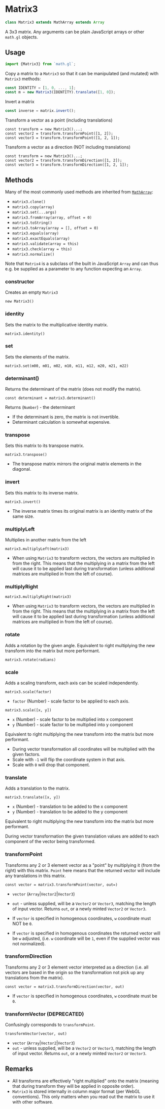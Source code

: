 # Matrix3

```js
class Matrix3 extends MathArray extends Array
```

A 3x3 matrix. Any arguments can be plain JavaScript arrays or other `math.gl` objects.

## Usage

```js
import {Matrix3} from `math.gl`;
```

Copy a matrix to a `Matrix3` so that it can be manipulated (and mutated) with `Matrix3` methods:
```js
const IDENTITY = [1, 0, ..., 1];
const m = new Matrix3(IDENTITY).translate([1, 0]);
```

Invert a matrix
```js
const inverse = matrix.invert();
```

Transform a vector as a point (including translations)
```
const transform = new Matrix3()...;
const vector2 = transform.transformPoint([1, 2]);
const vector3 = transform.transformPoint([1, 2, 1]);
```

Transform a vector as a direction (NOT including translations)
```
const transform = new Matrix3()...;
const vector2 = transform.transformDirection([1, 2]);
const vector3 = transform.transformDirection([1, 2, 1]);
```


## Methods

Many of the most commonly used methods are inherited from [`MathArray`](./docs/api-reference/math-array.md):

* `matrix3.clone()`
* `matrix3.copy(array)`
* `matrix3.set(...args)`
* `matrix3.fromArray(array, offset = 0)`
* `matrix3.toString()`
* `matrix3.toArray(array = [], offset = 0)`
* `matrix3.equals(array)`
* `matrix3.exactEquals(array)`
* `matrix3.validate(array = this)`
* `matrix3.check(array = this)`
* `matrix3.normalize()`

Note that `Matrix4` is a subclass of the built in JavaScript `Array` and can thus e.g. be supplied as a parameter to any function expecting an `Array`.


### constructor

Creates an empty `Matrix3`

`new Matrix3()`


### identity

Sets the matrix to the multiplicative identity matrix.

`matrix3.identity()`


### set

Sets the elements of the matrix.

`matrix3.set(m00, m01, m02, m10, m11, m12, m20, m21, m22)`


### determinant()

Returns the determinant of the matrix (does not modify the matrix).

`const determinant = matrix3.determinant()`

Returns (`Number`) - the determinant

* If the determinant is zero, the matrix is not invertible.
* Determinant calculation is somewhat expensive.


### transpose

Sets this matrix to its transpose matrix.

`matrix3.transpose()`

* The transpose matrix mirrors the original matrix elements in the diagonal.


### invert

Sets this matrix to its inverse matrix.

`matrix3.invert()`

* The inverse matrix times its original matrix is an identity matrix of the same size.


### multiplyLeft

Multiplies in another matrix from the left

`matrix3.multiplyLeft(matrix3)`

* When using `Matrix3` to transform vectors, the vectors are multiplied in from the right. This means that the multiplying in a matrix from the left will cause it to be applied last during transformation (unless additional matrices are multiplied in from the left of course).


### multiplyRight

`matrix3.multiplyRight(matrix3)`

* When using `Matrix3` to transform vectors, the vectors are multiplied in from the right. This means that the multiplying in a matrix from the left will cause it to be applied last during transformation (unless additional matrices are multiplied in from the left of course).

### rotate

Adds a rotation by the given angle. Equivalent to right multiplying the new transform into the matrix but more performant.

`matrix3.rotate(radians)`

### scale

Adds a scaling transform, each axis can be scaled independently.

`matrix3.scale(factor)`
* `factor` (Number) - scale factor to be applied to each axis.

`matrix3.scale([x, y])`
* `x` (Number) - scale factor to be multiplied into x component
* `y` (Number) - scale factor to be multiplied into y component

Equivalent to right multiplying the new transform into the matrix but more performant.

* During vector transformation all coordinates will be multiplied with the given factors.
* Scale with `-1` will flip the coordinate system in that axis.
* Scale with `0` will drop that component.


### translate

Adds a translation to the matrix.

`matrix3.translate([x, y])`
* `x` (Number) - translation to be added to the x component
* `y` (Number) - translation to be added to the y component

Equivalent to right multiplying the new transform into the matrix but more performant.

During vector transformation the given translation values are added to each component of the vector being transformed.


### transformPoint

Transforms any 2 or 3 element vector as a "point" by multiplying it (from the right) with this matrix. `Point` here means that the returned vector will include any translations in this matrix.

`const vector = matrix3.transformPoint(vector, out=)`

* `vector` (`Array`|`Vector2`|`Vector3`)
* `out` - unless supplied, will be a `Vector2` or `Vector3`, matching the length of input vector.
Returns `out`, or a newly minted `Vector2` or `Vector3`.


* If `vector` is specified in homogenous coordinates, `w` coordinate must NOT be `0`.
* If `vector` is specified in homogenous coordinates the returned vector will be `w` adjusted, (i.e. `w` coordinate will be `1`, even if the supplied vector was not normalized).


### transformDirection

Transforms any 2 or 3 element vector interpreted as a direction (i.e. all vectors are based in the origin so the transformation not pick up any translations from the matrix).

`const vector = matrix3.transformDirection(vector, out)`

* If `vector` is specified in homogenous coordinates, `w` coordinate must be `0`.


### transformVector (DEPRECATED)

Confusingly corresponds to `transformPoint`.

`transformVector(vector, out)`

* `vector` (`Array`|`Vector2`|`Vector3`)
* `out` - unless supplied, will be a `Vector2` or `Vector3`, matching the length of input vector.
Returns `out`, or a newly minted `Vector2` or `Vector3`.



## Remarks

* All transforms are effectively "right multiplied" onto the matrix (meaning that during transform they will be applied in opposite order).
* `Matrix3` is stored internally in column major format (per WebGL conventions). This only matters when you read out the matrix to use it with other software.
